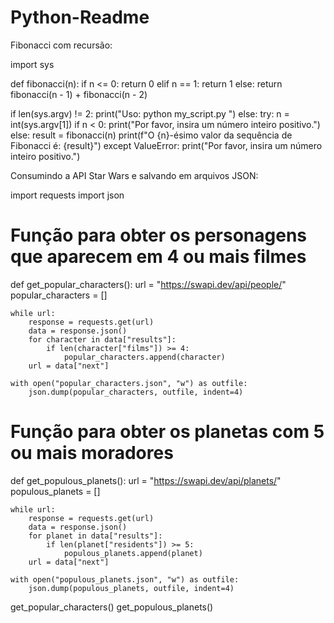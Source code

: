 # Python-Readme

Fibonacci com recursão:

import sys

def fibonacci(n):
    if n <= 0:
        return 0
    elif n == 1:
        return 1
    else:
        return fibonacci(n - 1) + fibonacci(n - 2)

if len(sys.argv) != 2:
    print("Uso: python my_script.py <n>")
else:
    try:
        n = int(sys.argv[1])
        if n < 0:
            print("Por favor, insira um número inteiro positivo.")
        else:
            result = fibonacci(n)
            print(f"O {n}-ésimo valor da sequência de Fibonacci é: {result}")
    except ValueError:
        print("Por favor, insira um número inteiro positivo.")




Consumindo a API Star Wars e salvando em arquivos JSON:

import requests
import json

# Função para obter os personagens que aparecem em 4 ou mais filmes
def get_popular_characters():
    url = "https://swapi.dev/api/people/"
    popular_characters = []
    
    while url:
        response = requests.get(url)
        data = response.json()
        for character in data["results"]:
            if len(character["films"]) >= 4:
                popular_characters.append(character)
        url = data["next"]
    
    with open("popular_characters.json", "w") as outfile:
        json.dump(popular_characters, outfile, indent=4)

# Função para obter os planetas com 5 ou mais moradores
def get_populous_planets():
    url = "https://swapi.dev/api/planets/"
    populous_planets = []
    
    while url:
        response = requests.get(url)
        data = response.json()
        for planet in data["results"]:
            if len(planet["residents"]) >= 5:
                populous_planets.append(planet)
        url = data["next"]
    
    with open("populous_planets.json", "w") as outfile:
        json.dump(populous_planets, outfile, indent=4)

get_popular_characters()
get_populous_planets()




